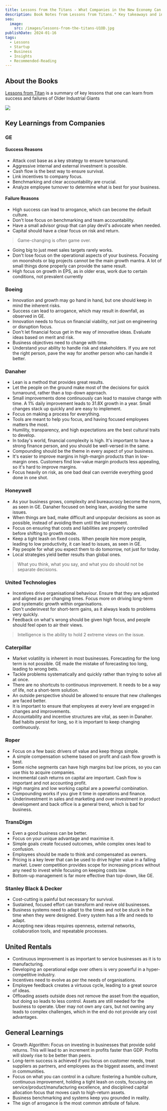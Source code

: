 ```yaml
---
title: Lessons from the Titans - What Companies in the New Economy Can Learn from the Great Industrial Giants to Drive Sustainable Success
description: Book Notes from Lessons from Titans." Key takeaways and insights to drive growth and avoid failure
seo:
  image:
    src: /images/lessons-from-the-titans-U1OD.jpg
publishDate: 2024-01-16
tags:
  - Lessons
  - Startup
  - Business
  - Insights
  - Recommended-Reading
---
```


## About the Books

[Lessons from Titan](https://amzn.to/49gP8Vj) is a summary of key lessons that one can learn from success and failures of Older Industrial Giants

![](/images/lessons-from-the-titans-A1MD.jpg)

## Key Learnings from Companies

### GE

#### Success Reasons

- Attack cost base as a key strategy to ensure turnaround.
- Aggressive internal and external investment is possible.
- Cash flow is the best way to ensure survival.
- Link incentives to company focus.
- Benchmarking and clear accountability are crucial.
- Analyze employee turnover to determine what is best for your business.

#### Failure Reasons

- High success can lead to arrogance, which can become the default culture.
- Don't lose focus on benchmarking and team accountability.
- Have a small advisor group that can play devil's advocate when needed.
- Capital should have a clear focus on risk and return.

> Game-changing is often game over.

- Going big to just meet sales targets rarely works.
- Don't lose focus on the operational aspects of your business. Focusing on moonshots or big projects cannot be the main growth mantra. A lot of small things done properly can provide the same result.
- High focus on growth in EPS, as in older eras, work due to certain conditions, not prevalent currently

### Boeing

- Innovation and growth may go hand in hand, but one should keep in mind the inherent risks.
- Success can lead to arrogance, which may result in downfall, as observed in GE.
- Innovation needs to focus on financial viability, not just on engineering or disruption focus.
- Don't let financial focus get in the way of innovative ideas. Evaluate ideas based on merit and risk.
- Business objectives need to change with time.
- Understand your ability to handle risk and stakeholders. If you are not the right person, pave the way for another person who can handle it better.

### Danaher

- Lean is a method that provides great results.
- Let the people on the ground make most of the decisions for quick turnaround, rather than a top-down approach.
- Small improvements done continuously can lead to massive change with time. A 1% daily improvement leads to 31.8X growth in a year. Small changes stack up quickly and are easy to implement.
- Focus on making a process for everything.
- Tools are meant to help you focus, and having focused employees matters the most.
- Humility, transparency, and high expectations are the best cultural traits to develop.
- In today's world, financial complexity is high. It's important to have a strong finance person, and you should be well-versed in the same.
- Compounding should be the theme in every aspect of your business.
- It's easier to improve margins in high-margin products than in low-margin ones. Customers find low-value margin products less appealing, so it's hard to improve margins.
- Focus heavily on risk, as one bad deal can override everything good done in one shot.

### Honeywell

- As your business grows, complexity and bureaucracy become the norm, as seen in GE. Danaher focused on being lean, avoiding the same issues.
- When things are bad, make difficult and unpopular decisions as soon as possible, instead of avoiding them until the last moment.
- Focus on ensuring that costs and liabilities are properly controlled before shifting to growth mode.
- Keep a tight leash on fixed costs. When people hire more people, leading to low productivity, it can lead to issues, as seen in GE.
- Pay people for what you expect them to do tomorrow, not just for today.
- Local strategies yield better results than global ones.

> What you think, what you say, and what you do should not be separate decisions.

### United Technologies

- Incentives drive organisational behaviour. Ensure that they are adjusted and aligned as per changing times. Focus more on driving long-term and systematic growth within organisations.
- Don't underinvest for short-term gains, as it always leads to problems very quickly.
- Feedback on what's wrong should be given high focus, and people should feel open to air their views.

> Intelligence is the ability to hold 2 extreme views on the issue.

### Caterpillar

- Market volatility is inherent in most businesses. Forecasting for the long term is not possible. GE made the mistake of forecasting too long, leading to wrong bets.
- Tackle problems systematically and quickly rather than trying to solve all at once.
- There are no shortcuts to continuous improvement. It needs to be a way of life, not a short-term solution.
- An outside perspective should be allowed to ensure that new challenges are faced better.
- It is important to ensure that employees at every level are engaged in changes and improvements.
- Accountability and incentive structures are vital, as seen in Danaher. Bad habits persist for long, so it is important to keep changing continuously.

### Roper

- Focus on a few basic drivers of value and keep things simple.
- A simple compensation scheme based on profit and cash flow growth is best.
- Some niche segments can have high margins but low prices, so you can use this to acquire companies.
- Incremental cash returns on capital are important. Cash flow is important and not accounting profit.
- High margins and low working capital are a powerful combination.
- Compounding works if you give it time in operations and finance.
- Underinvestment in sales and marketing and over investment in product development and back office is a general trend, which is bad for business.

### TransDigm

- Even a good business can be better.
- Focus on your unique advantage and maximise it.
- Simple goals create focused outcomes, while complex ones lead to confusion.
- Employees should be made to think and compensated as owners.
- Pricing is a key lever that can be used to drive higher value in a falling market. Lower competition provides scope for increasing prices without any need to invest while focusing on keeping costs low.
- Bottom-up management is far more effective than top-down, like GE.

### Stanley Black & Decker

- Cost-cutting is painful but necessary for survival.
- Sustained, focused effort can transform and revive old businesses.
- Business systems need to adapt to the times and not be stuck in the time when they were designed. Every system has a life and needs to adapt.
- Accepting new ideas requires openness, external networks, collaboration tools, and repeatable processes.

## United Rentals

- Continuous improvement is as important to service businesses as it is to manufacturing.
- Developing an operational edge over others is very powerful in a hyper-competitive industry.
- Incentives need to evolve as per the needs of organisations.
- Employee feedback creates a virtuous cycle, leading to a great source of ideas.
- Offloading assets outside does not remove the asset from the equation, but doing so leads to less control. Assets are still needed for the business to operate. Uber may not own any cars, but not owning any leads to complex challenges, which in the end do not provide any cost advantages.

## General Learnings

- Growth Algorithm: Focus on investing in businesses that provide solid returns. This will lead to an increment in profits faster than GDP. Profits will slowly rise to be better than peers.
- Long-term success is achieved if you focus on customer needs, treat suppliers as partners, and employees as the biggest assets, and invest in communities.
- Focus on what you can control in a culture: fostering a humble culture, continuous improvement, holding a tight leash on costs, focusing on service/product/manufacturing excellence, and disciplined capital allocation focus that moves cash to high-return assets.
- Business benchmarking and systems keep you grounded in reality.
- The sign of arrogance is the most common attribute of failure.
